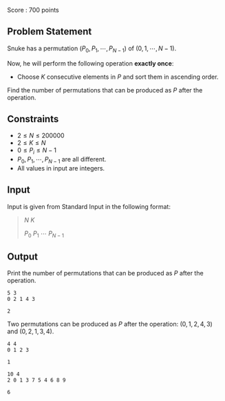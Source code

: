 Score : $700$ points

## Problem Statement

Snuke has a permutation $(P_0,P_1,\cdots,P_{N-1})$ of $(0,1,\cdots,N-1)$.

Now, he will perform the following operation **exactly once**:

- Choose $K$ consecutive elements in $P$ and sort them in ascending order.

Find the number of permutations that can be produced as $P$ after the operation.

## Constraints

- $2 \leq N \leq 200000$
- $2 \leq K \leq N$
- $0 \leq P_i \leq N-1$
- $P_0,P_1,\cdots,P_{N-1}$ are all different.
- All values in input are integers.

## Input

Input is given from Standard Input in the following format:

> $N$ $K$
> 
> $P_0$ $P_1$ $\cdots$ $P_{N-1}$

## Output

Print the number of permutations that can be produced as $P$ after the operation.

```input1
5 3
0 2 1 4 3
```

```output1
2
```

Two permutations can be produced as $P$ after the operation: $(0,1,2,4,3)$ and $(0,2,1,3,4)$.

```input2
4 4
0 1 2 3
```

```output2
1
```

```input3
10 4
2 0 1 3 7 5 4 6 8 9
```

```output3
6
```